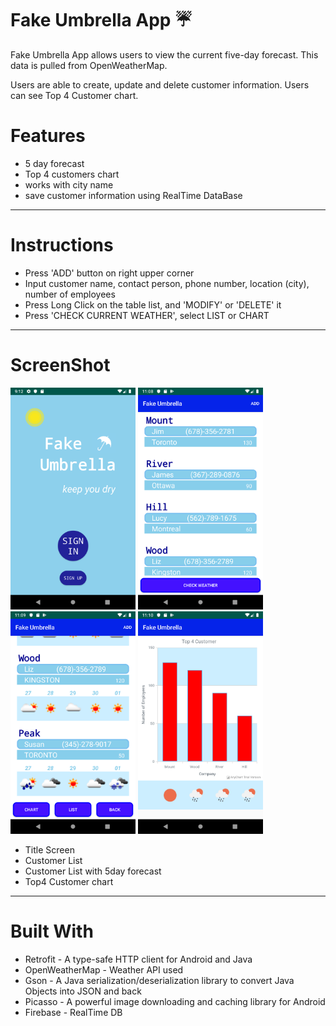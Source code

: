 # Fake Umbrella App :umbrella:

Fake Umbrella App allows users to view the current five-day forecast. This data is pulled from OpenWeatherMap.

Users are able to create, update and delete customer information. Users can see Top 4 Customer chart.

# Features
- 5 day forecast
- Top 4 customers chart
- works with city name
- save customer information using RealTime DataBase
- - -
# Instructions
- Press 'ADD' button on right upper corner
- Input customer name, contact person, phone number, location (city), number of employees
- Press Long Click on the table list, and 'MODIFY' or 'DELETE' it
- Press 'CHECK CURRENT WEATHER', select LIST or CHART
- - -
# ScreenShot
<img src="device-2019-11-13-211303.png" width="200px"> <img src="device-2019-11-26-110854.png" width="200px"> 
<img src="device-2019-11-26-110940.png" width="200px"> <img src="device-2019-11-26-111015.png" width="200px"> 

- Title Screen
- Customer List
- Customer List with 5day forecast
- Top4 Customer chart

- - - 

# Built With
- Retrofit - A type-safe HTTP client for Android and Java
- OpenWeatherMap - Weather API used
- Gson - A Java serialization/deserialization library to convert Java Objects into JSON and back
- Picasso - A powerful image downloading and caching library for Android
- Firebase - RealTime DB
